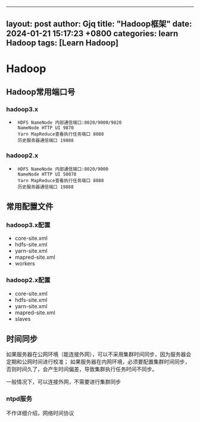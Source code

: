 <!--
 * @Author: Gjiaqi 82103453+gjqovo@users.noreply.github.com
 * @Date: 2024-01-21 15:17:23
 * @Description:
-->
<!--
 * @Author: Gjiaqi 82103453+gjqovo@users.noreply.github.com
 * @Date: 2024-01-21 15:17:23
 * @Description:
-->
---
layout: post
author: Gjq
title: "Hadoop框架"
date: 2024-01-21 15:17:23 +0800
categories: learn Hadoop
tags: [Learn Hadoop]
---

# Hadoop

## Hadoop常用端口号

### hadoop3.x

+      HDFS NameNode 内部通信端口:8020/9000/9820
       NameNode HTTP UI 9870
       Yarn MapReduce查看执行任务端口 8088
       历史服务器通信端口 19888

### hadoop2.x

+      HDFS NameNode 内部通信端口:8020/9000
       NameNode HTTP UI 50070
       Yarn MapReduce查看执行任务端口 8088
       历史服务器通信端口 19888

## 常用配置文件

### hadoop3.x配置

+ core-site.xml
+ hdfs-site.xml
+ yarn-site.xml
+ mapred-site.xml
+ workers

### hadoop2.x配置

+ core-site.xml
+ hdfs-site.xml
+ yarn-site.xml
+ mapred-site.xml
+ slaves

## 时间同步

如果服务器在公网环境（能连接外网），可以不采用集群时间同步，因为服务器会定期和公网时间进行校准；
如果服务器在内网环境，必须要配置集群时间同步，否则时间久了，会产生时间偏差，导致集群执行任务时间不同步。

一般情况下，可以连接外网，不需要进行集群同步

### ntpd服务

不作详细介绍，网络时间协议
